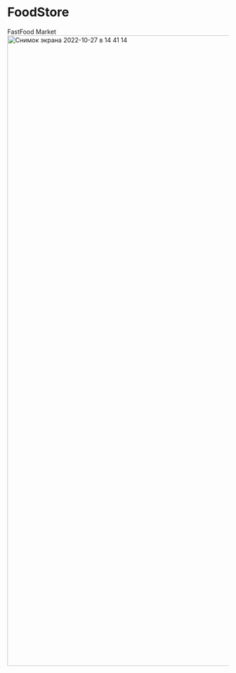 # FoodStore
FastFood Market
<img width="1436" alt="Снимок экрана 2022-10-27 в 14 41 14" src="https://user-images.githubusercontent.com/42737761/198275097-8448c0cc-cd53-435f-ae30-12dcb2745de3.png">
